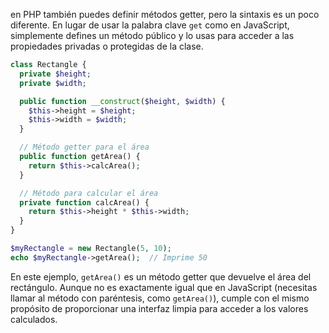 en PHP también puedes definir métodos getter, pero la sintaxis es un poco diferente. En lugar de usar la palabra clave `get` como en JavaScript, simplemente defines un método público y lo usas para acceder a las propiedades privadas o protegidas de la clase.

```PHP
class Rectangle {
  private $height;
  private $width;

  public function __construct($height, $width) {
    $this->height = $height;
    $this->width = $width;
  }

  // Método getter para el área
  public function getArea() {
    return $this->calcArea();
  }

  // Método para calcular el área
  private function calcArea() {
    return $this->height * $this->width;
  }
}

$myRectangle = new Rectangle(5, 10);
echo $myRectangle->getArea();  // Imprime 50

```
En este ejemplo, `getArea()` es un método getter que devuelve el área del rectángulo. Aunque no es exactamente igual que en JavaScript (necesitas llamar al método con paréntesis, como `getArea()`), cumple con el mismo propósito de proporcionar una interfaz limpia para acceder a los valores calculados.